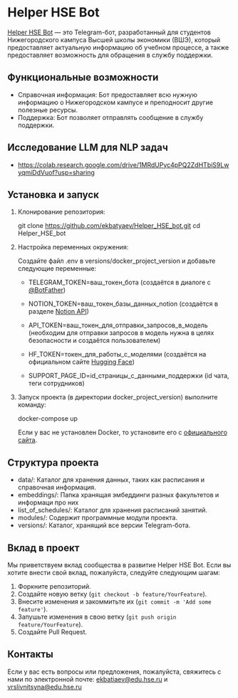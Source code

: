 # Helper HSE Bot 

[Helper HSE Bot](https://t.me/helperHSE_kko_bot) — это Telegram-бот, разработанный для студентов Нижегородского кампуса Высшей школы экономики (ВШЭ), который предоставляет актуальную информацию об учебном процессе, а также предоставляет возможность для обращения в службу поддержки.

## Функциональные возможности

- Справочная информация: Бот предоставляет всю нужную информацию о Нижегородском кампусе и преподносит другие полезные ресурсы.
- Поддержка: Бот позволяет отправлять сообщение в службу поддержки.

## Исследование LLM для NLP задач

- https://colab.research.google.com/drive/1MRdUPyc4pPQ2ZdHTbiS9LwyqmiDdVuof?usp=sharing

## Установка и запуск

1. Клонирование репозитория:

   git clone https://github.com/ekbatyaev/Helper_HSE_bot.git
   cd Helper_HSE_bot

2. Настройка переменных окружения:

   Создайте файл .env в versions/docker_project_version и добавьте следующие переменные:

   - TELEGRAM_TOKEN=ваш_токен_бота (создаётся в диалоге с [@BotFather](https://t.me/BotFather))
   
   - NOTION_TOKEN=ваш_токен_базы_данных_notion (создаётся в разделе [Notion API](https://developers.notion.com/))
   
   - API_TOKEN=ваш_токен_для_отправки_запросов_в_модель (необходим для отправки запросов в модель нужна в целях безопасности и создаётся пользователем)
   
   - HF_TOKEN=токен_для_работы_с_моделями (создаётся на официальном сайте [Hugging Face](https://huggingface.co/))
   
   - SUPPORT_PAGE_ID=id_страницы_с_данными_поддержки (id чата, теги сотрудников)

4. Запуск проекта (в директории docker_project_version) выполните команду:

   docker-compose up

   Если у вас не установлен Docker, то  установите его с [официального сайта](https://www.docker.com/products/docker-desktop/).

## Структура проекта

- data/: Каталог для хранения данных, таких как расписания и справочная информация.
- embeddings/: Папка хранящая эмбеддинги разных факультетов и информаци про них
- list_of_schedules/: Каталог для хранения расписаний занятий.
- modules/: Содержит программные модули проекта.
- versions/: Каталог, хранящий все версии Telegram-бота.

## Вклад в проект

Мы приветствуем вклад сообщества в развитие Helper HSE Bot. Если вы хотите внести свой вклад, пожалуйста, следуйте следующим шагам:

1. Форкните репозиторий.
2. Создайте новую ветку (`git checkout -b feature/YourFeature`).
3. Внесите изменения и закоммитьте их (`git commit -m 'Add some feature'`).
4. Запушьте изменения в свою ветку (`git push origin feature/YourFeature`).
5. Создайте Pull Request.


## Контакты

Если у вас есть вопросы или предложения, пожалуйста, свяжитесь с нами по электронной почте: [ekbatiaev@edu.hse.ru](mailto\:ekbatiaev@edu.hse.ru) и [vrslivnitsyna@edu.hse.ru](mailto\:vrslivnitsyna@edu.hse.ru)

